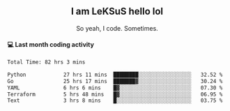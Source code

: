 <h2 align="center">I am LeKSuS hello lol</h2>
<p align="center">So yeah, I code. Sometimes.</p>

#### :computer: Last month coding activity
<!--START_SECTION:waka-->

```txt
Total Time: 82 hrs 3 mins

Python            27 hrs 11 mins  ████████░░░░░░░░░░░░░░░░░   32.52 %
Go                25 hrs 17 mins  ███████▓░░░░░░░░░░░░░░░░░   30.24 %
YAML              6 hrs 6 mins    █▓░░░░░░░░░░░░░░░░░░░░░░░   07.30 %
Terraform         5 hrs 48 mins   █▓░░░░░░░░░░░░░░░░░░░░░░░   06.95 %
Text              3 hrs 8 mins    █░░░░░░░░░░░░░░░░░░░░░░░░   03.75 %
```

<!--END_SECTION:waka-->
